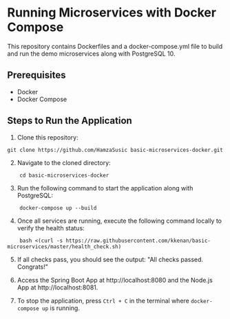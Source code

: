 # Running Microservices with Docker Compose

This repository contains Dockerfiles and a docker-compose.yml file to build and run the demo microservices along with PostgreSQL 10.

## Prerequisites

- Docker
- Docker Compose

## Steps to Run the Application

1. Clone this repository:
```
git clone https://github.com/HamzaSusic basic-microservices-docker.git

```

2. Navigate to the cloned directory:
```
    cd basic-microservices-docker
```
3. Run the following command to start the application along with PostgreSQL:
```
    docker-compose up --build
```
4. Once all services are running, execute the following command locally to verify the health status:
```
    bash <(curl -s https://raw.githubusercontent.com/kkenan/basic-microservices/master/health_check.sh)
```
5. If all checks pass, you should see the output: "All checks passed. Congrats!"

6. Access the Spring Boot App at http://localhost:8080 and the Node.js App at http://localhost:8081.


7. To stop the application, press `Ctrl + C` in the terminal where `docker-compose up` is running.

